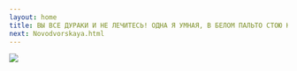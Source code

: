 ```yaml
---
layout: home
title: ВЫ ВСЕ ДУРАКИ И НЕ ЛЕЧИТЕСЬ! ОДНА Я УМНАЯ, В БЕЛОМ ПАЛЬТО СТОЮ КРАСИВАЯ!
next: Novodvorskaya.html
---
```


[![](https://perestroika-2.com/images/us-president.jpg)](https://perestroika-2.com/rio.html)
